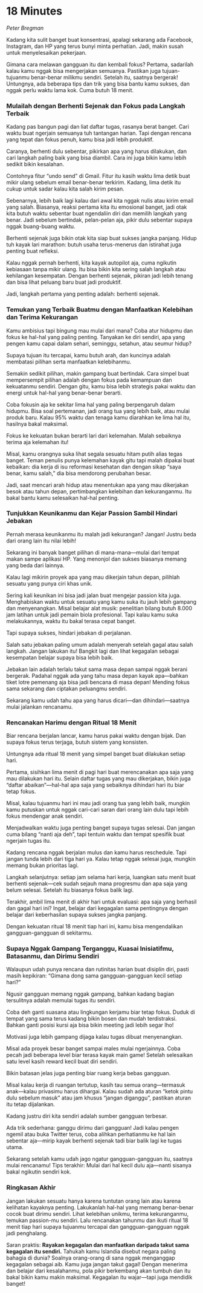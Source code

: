 # 18 Minutes
*Peter Bregman*

Kadang kita sulit banget buat konsentrasi, apalagi sekarang ada Facebook, Instagram, dan HP yang terus bunyi minta perhatian. Jadi, makin susah untuk menyelesaikan pekerjaan.

Gimana cara melawan gangguan itu dan kembali fokus? Pertama, sadarilah kalau kamu nggak bisa mengerjakan semuanya. Pastikan juga tujuan-tujuanmu benar-benar milikmu sendiri. Setelah itu, saatnya bergerak! Untungnya, ada beberapa tips dan trik yang bisa bantu kamu sukses, dan nggak perlu waktu lama kok. Cuma butuh 18 menit.

### Mulailah dengan Berhenti Sejenak dan Fokus pada Langkah Terbaik

Kadang pas bangun pagi dan liat daftar tugas, rasanya berat banget. Cari waktu buat ngerjain semuanya tuh tantangan harian. Tapi dengan rencana yang tepat dan fokus penuh, kamu bisa jadi lebih produktif.

Caranya, berhenti dulu sebentar, pikirkan apa yang harus dilakukan, dan cari langkah paling baik yang bisa diambil. Cara ini juga bikin kamu lebih sedikit bikin kesalahan.

Contohnya fitur “undo send” di Gmail. Fitur itu kasih waktu lima detik buat mikir ulang sebelum email benar-benar terkirim. Kadang, lima detik itu cukup untuk sadar kalau kita salah kirim pesan.

Sebenarnya, lebih baik lagi kalau dari awal kita nggak nulis atau kirim email yang salah. Biasanya, reaksi pertama kita itu emosional banget, jadi otak kita butuh waktu sebentar buat ngendaliin diri dan memilih langkah yang benar. Jadi sebelum bertindak, pelan-pelan aja, pikir dulu sebentar supaya nggak buang-buang waktu.

Berhenti sejenak juga bikin otak kita siap buat sukses jangka panjang. Hidup tuh kayak lari marathon: butuh usaha terus-menerus dan istirahat juga penting buat refleksi.

Kalau nggak pernah berhenti, kita kayak autopilot aja, cuma ngikutin kebiasaan tanpa mikir ulang. Itu bisa bikin kita sering salah langkah atau kehilangan kesempatan. Dengan berhenti sejenak, pikiran jadi lebih tenang dan bisa lihat peluang baru buat jadi produktif.

Jadi, langkah pertama yang penting adalah: berhenti sejenak.

### Temukan yang Terbaik Buatmu dengan Manfaatkan Kelebihan dan Terima Kekurangan

Kamu ambisius tapi bingung mau mulai dari mana? Coba atur hidupmu dan fokus ke hal-hal yang paling penting. Tanyakan ke diri sendiri, apa yang pengen kamu capai dalam sehari, seminggu, setahun, atau seumur hidup?

Supaya tujuan itu tercapai, kamu butuh arah, dan kuncinya adalah membatasi pilihan serta manfaatkan kelebihanmu.

Semakin sedikit pilihan, makin gampang buat bertindak. Cara simpel buat mempersempit pilihan adalah dengan fokus pada kemampuan dan kekuatanmu sendiri. Dengan gitu, kamu bisa lebih strategis pakai waktu dan energi untuk hal-hal yang benar-benar berarti.

Coba fokusin aja ke sekitar lima hal yang paling berpengaruh dalam hidupmu. Bisa soal pertemanan, jadi orang tua yang lebih baik, atau mulai produk baru. Kalau 95% waktu dan tenaga kamu diarahkan ke lima hal itu, hasilnya bakal maksimal.

Fokus ke kekuatan bukan berarti lari dari kelemahan. Malah sebaiknya terima aja kelemahan itu!

Misal, kamu orangnya suka lihat segala sesuatu hitam putih alias tegas banget. Teman penulis punya kelemahan kayak gitu tapi malah dipakai buat kebaikan: dia kerja di isu reformasi kesehatan dan dengan sikap “saya benar, kamu salah,” dia bisa mendorong perubahan besar.

Jadi, saat mencari arah hidup atau menentukan apa yang mau dikerjakan besok atau tahun depan, pertimbangkan kelebihan dan kekuranganmu. Itu bakal bantu kamu selesaikan hal-hal penting.

### Tunjukkan Keunikanmu dan Kejar Passion Sambil Hindari Jebakan

Pernah merasa keunikanmu itu malah jadi kekurangan? Jangan! Justru beda dari orang lain itu nilai lebih!

Sekarang ini banyak banget pilihan di mana-mana—mulai dari tempat makan sampe aplikasi HP. Yang menonjol dan sukses biasanya memang yang beda dari lainnya.

Kalau lagi mikirin proyek apa yang mau dikerjain tahun depan, pilihlah sesuatu yang punya ciri khas unik.

Sering kali keunikan ini bisa jadi jalan buat mengejar passion kita juga. Menghabiskan waktu untuk sesuatu yang kamu suka itu jauh lebih gampang dan menyenangkan. Misal belajar alat musik: penelitian bilang butuh 8.000 jam latihan untuk jadi pemain biola profesional. Tapi kalau kamu suka melakukannya, waktu itu bakal terasa cepat banget.

Tapi supaya sukses, hindari jebakan di perjalanan.

Salah satu jebakan paling umum adalah menyerah setelah gagal atau salah langkah. Jangan lakukan itu! Bangkit lagi dan lihat kegagalan sebagai kesempatan belajar supaya bisa lebih baik.

Jebakan lain adalah terlalu takut sama masa depan sampai nggak berani bergerak. Padahal nggak ada yang tahu masa depan kayak apa—bahkan tiket lotre pemenang aja bisa jadi bencana di masa depan! Mending fokus sama sekarang dan ciptakan peluangmu sendiri.

Sekarang kamu udah tahu apa yang harus dicari—dan dihindari—saatnya mulai jalankan rencanamu.

### Rencanakan Harimu dengan Ritual 18 Menit

Biar rencana berjalan lancar, kamu harus pakai waktu dengan bijak. Dan supaya fokus terus terjaga, butuh sistem yang konsisten.

Untungnya ada ritual 18 menit yang simpel banget buat dilakukan setiap hari.

Pertama, sisihkan lima menit di pagi hari buat merencanakan apa saja yang mau dilakukan hari itu. Selain daftar tugas yang mau dikerjakan, bikin juga “daftar abaikan”—hal-hal apa saja yang sebaiknya dihindari hari itu biar tetap fokus.

Misal, kalau tujuanmu hari ini mau jadi orang tua yang lebih baik, mungkin kamu putuskan untuk nggak cari-cari saran dari orang lain dulu tapi lebih fokus mendengar anak sendiri.

Menjadwalkan waktu juga penting banget supaya tugas selesai. Dan jangan cuma bilang “nanti aja deh”, tapi tentuin waktu dan tempat spesifik buat ngerjain tugas itu.

Kadang rencana nggak berjalan mulus dan kamu harus reschedule. Tapi jangan tunda lebih dari tiga hari ya. Kalau tetap nggak selesai juga, mungkin memang bukan prioritas lagi.

Langkah selanjutnya: setiap jam selama hari kerja, luangkan satu menit buat berhenti sejenak—cek sudah sejauh mana progresmu dan apa saja yang belum selesai. Setelah itu biasanya fokus balik lagi.

Terakhir, ambil lima menit di akhir hari untuk evaluasi: apa saja yang berhasil dan gagal hari ini? Ingat, belajar dari kegagalan sama pentingnya dengan belajar dari keberhasilan supaya sukses jangka panjang.

Dengan kekuatan ritual 18 menit tiap hari ini, kamu bisa mengendalikan gangguan-gangguan di sekitarmu.

### Supaya Nggak Gampang Terganggu, Kuasai Inisiatifmu, Batasanmu, dan Dirimu Sendiri

Walaupun udah punya rencana dan rutinitas harian buat disiplin diri, pasti masih kepikiran: “Gimana dong sama gangguan-gangguan kecil setiap hari?”

Ngusir gangguan memang nggak gampang, bahkan kadang bagian tersulitnya adalah memulai tugas itu sendiri.

Coba deh ganti suasana atau lingkungan kerjamu biar tetap fokus. Duduk di tempat yang sama terus kadang bikin bosen dan mudah terdistraksi. Bahkan ganti posisi kursi aja bisa bikin meeting jadi lebih segar lho!

Motivasi juga lebih gampang dijaga kalau tugas dibuat menyenangkan.

Misal ada proyek besar banget sampai males mulai ngerjainnya. Coba pecah jadi beberapa level biar terasa kayak main game! Setelah selesaikan satu level kasih reward kecil buat diri sendiri.

Bikin batasan jelas juga penting biar ruang kerja bebas gangguan.

Misal kalau kerja di ruangan tertutup, kasih tau semua orang—termasuk anak—kalau privasimu harus dihargai. Kalau sudah ada aturan “ketok pintu dulu sebelum masuk” atau jam khusus “jangan diganggu”, pastikan aturan itu tetap dijalankan.

Kadang justru diri kita sendiri adalah sumber gangguan terbesar.

Ada trik sederhana: ganggu dirimu dari gangguan! Jadi kalau pengen ngemil atau buka Twitter terus, coba alihkan perhatianmu ke hal lain sebentar aja—mirip kayak berhenti sejenak tadi biar balik lagi ke tugas utama.

Sekarang setelah kamu udah jago ngatur gangguan-gangguan itu, saatnya mulai rencanamu! Tips terakhir: Mulai dari hal kecil dulu aja—nanti sisanya bakal ngikutin sendiri kok.

### Ringkasan Akhir

Jangan lakukan sesuatu hanya karena tuntutan orang lain atau karena kelihatan kayaknya penting. Lakukanlah hal-hal yang memang benar-benar cocok buat dirimu sendiri. Lihat kelebihan unikmu, terima kekuranganmu, temukan passion-mu sendiri. Lalu rencanakan tahunmu dan ikuti ritual 18 menit tiap hari supaya tujuanmu tercapai dan gangguan-gangguan nggak jadi penghalang.

Saran praktis:
**Rayakan kegagalan dan manfaatkan daripada takut sama kegagalan itu sendiri.** Tahukah kamu Islandia disebut negara paling bahagia di dunia? Soalnya orang-orang di sana nggak menganggap kegagalan sebagai aib. Kamu juga jangan takut gagal! Dengan menerima dan belajar dari kesalahanmu, pola pikir berkembang akan tumbuh dan itu bakal bikin kamu makin maksimal. Kegagalan itu wajar—tapi juga mendidik banget!